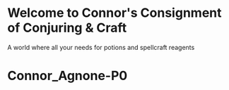 # Welcome to Connor's Consignment of Conjuring & Craft
A world where all your needs for potions and spellcraft reagents 
# Connor_Agnone-P0
